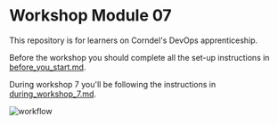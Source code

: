 # Workshop Module 07

This repository is for learners on Corndel's DevOps apprenticeship.

Before the workshop you should complete all the set-up instructions in [before_you_start.md](./before_you_start.md).

During workshop 7 you'll be following the instructions in [during_workshop_7.md](./during_workshop_7.md).


![workflow](https://github.com/timothycook-DevOps/DevOps-Course-Workshop-Module-07-Learners/actions/workflows/continuous-integration-workflow.yml/badge.svg?branch=firstbranch)